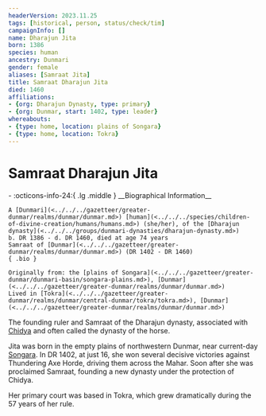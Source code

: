 ```yaml
---
headerVersion: 2023.11.25
tags: [historical, person, status/check/tim]
campaignInfo: []
name: Dharajun Jita
born: 1386
species: human
ancestry: Dunmari
gender: female
aliases: [Samraat Jita]
title: Samraat Dharajun Jita
died: 1460
affiliations:
- {org: Dharajun Dynasty, type: primary}
- {org: Dunmar, start: 1402, type: leader}
whereabouts:
- {type: home, location: plains of Songara}
- {type: home, location: Tokra}
---
```

# Samraat Dharajun Jita
<div class="grid cards ext-narrow-margin ext-one-column" markdown>
- :octicons-info-24:{ .lg .middle } __Biographical Information__

    A [Dunmari](<../../../gazetteer/greater-dunmar/realms/dunmar/dunmar.md>) [human](<../../../species/children-of-divine-creation/humans/humans.md>) (she/her), of the [Dharajun dynasty](<../../../groups/dunmari-dynasties/dharajun-dynasty.md>)  
    b. DR 1386 - d. DR 1460, died at age 74 years  
    Samraat of [Dunmar](<../../../gazetteer/greater-dunmar/realms/dunmar/dunmar.md>) (DR 1402 - DR 1460)  
    { .bio }

    Originally from: the [plains of Songara](<../../../gazetteer/greater-dunmar/dunmari-basin/songara-plains.md>), [Dunmar](<../../../gazetteer/greater-dunmar/realms/dunmar/dunmar.md>)
    Lived in [Tokra](<../../../gazetteer/greater-dunmar/realms/dunmar/central-dunmar/tokra/tokra.md>), [Dunmar](<../../../gazetteer/greater-dunmar/realms/dunmar/dunmar.md>)
</div>



The founding ruler and Samraat of the Dharajun dynasty, associated with [Chidya](<../../../cosmology/gods/incorporeal-gods/dunmari-pantheon/chidya.md>) and often called the dynasty of the horse. 

Jita was born in the empty plains of northwestern Dunmar, near current-day [Songara](<../../../gazetteer/greater-dunmar/realms/dunmar/central-dunmar/songara.md>). In DR 1402, at just 16, she won several decisive victories against Thundering Axe Horde, driving them across the Mahar. Soon after she was proclaimed Samraat, founding a new dynasty under the protection of Chidya. 

Her primary court was based in Tokra, which grew dramatically during the 57 years of her rule. 